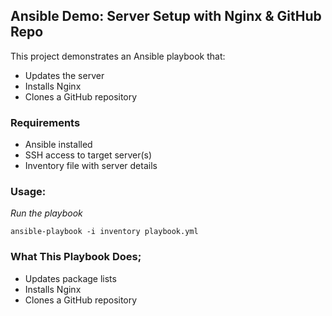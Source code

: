 ## Ansible Demo: Server Setup with Nginx & GitHub Repo

This project demonstrates an Ansible playbook that:
- Updates the server
- Installs Nginx
- Clones a GitHub repository

### Requirements
- Ansible installed
- SSH access to target server(s)
- Inventory file with server details

### Usage:
*Run the playbook*

`ansible-playbook -i inventory playbook.yml`

### What This Playbook Does;
- Updates package lists
- Installs Nginx
- Clones a GitHub repository

